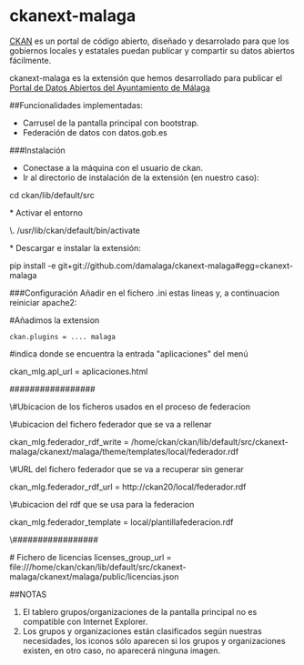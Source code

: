 ckanext-malaga
==============

[CKAN](http://ckan.org) es un portal de código abierto, diseñado y desarrolado para que los gobiernos locales y estatales puedan publicar y compartir su datos abiertos fácilmente.

ckanext-malaga es la extensión que hemos desarrollado para publicar el [Portal de Datos Abiertos del Ayuntamiento de Málaga](http://datosabiertos.malaga.eu)

##Funcionalidades implementadas:
* Carrusel de la pantalla principal con bootstrap.
* Federación de datos con datos.gob.es

###Instalación

* Conectase a la máquina con el usuario de ckan.
* Ir al directorio de instalación de la extensión (en nuestro caso):
<p>cd ckan/lib/default/src</p>
* Activar el entorno
<p>\. /usr/lib/ckan/default/bin/activate</p>
* Descargar e instalar la extensión:
<p>pip install -e git+git://github.com/damalaga/ckanext-malaga#egg=ckanext-malaga</p>

###Configuración
Añadir en el fichero .ini estas lineas y, a continuacion reiniciar apache2:

\#Añadimos la extension
<p>
<code>ckan.plugins = .... malaga</code></p>

\#indica donde se encuentra la entrada "aplicaciones" del menú
<p>ckan_mlg.apl_url = aplicaciones.html </p>

\#################
<p>\#Ubicacion de los ficheros usados en el proceso de federacion
<p>\#ubicacion del fichero federador que se va a rellenar
<p>ckan_mlg.federador_rdf_write = /home/ckan/ckan/lib/default/src/ckanext-malaga/ckanext/malaga/theme/templates/local/federador.rdf
<p>\#URL del fichero federador que se va a recuperar sin generar
<p>ckan_mlg.federador_rdf_url = http://ckan20/local/federador.rdf
<p>\#ubicacion del rdf que se usa para la federacion
<p>ckan_mlg.federador_template = local/plantillafederacion.rdf
<p>\#################

\# Fichero de licencias
licenses_group_url = file:///home/ckan/ckan/lib/default/src/ckanext-malaga/ckanext/malaga/public/licencias.json


##NOTAS

1. El tablero grupos/organizaciones de la pantalla principal no es compatible con Internet Explorer.
2. Los grupos y organizaciones están clasificados según nuestras necesidades, los iconos sólo aparecen si los grupos y organizaciones existen, en otro caso, no aparecerá ninguna imagen.

